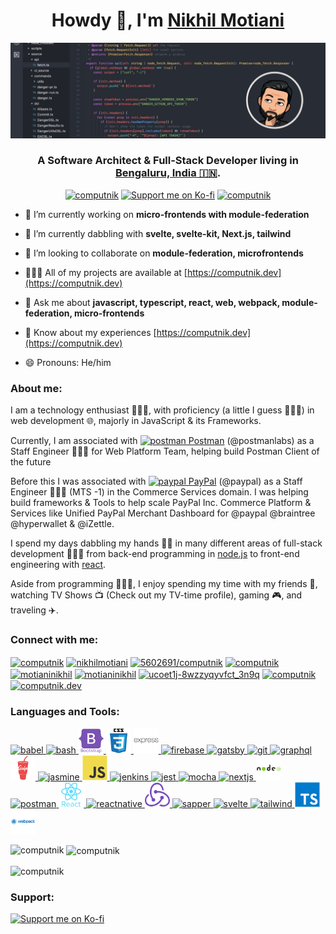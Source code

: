 <h1 align="center">Howdy 👋, I'm <a href="https://computnik.dev" target="_blank">Nikhil Motiani</a></h1>
<a href="https://computnik.dev" target="_blank"><img src="https://github.com/computnik/computnik/raw/master/assets/bg.png" alt="computnik" /></a>
<h3 align="center">A Software Architect & Full-Stack Developer living in <a href="https://bengaluruurban.nic.in/en/">Bengaluru, India 🇮🇳</a>.</h3>

<p align="center"> <a href="https://twitter.com/computnik" target="_blank"><img src="https://img.shields.io/twitter/follow/computnik?logo=twitter&style=for-the-badge" alt="computnik" /></a> <a href="https://ko-fi.com/C0C44N7D3"><img src="https://ko-fi.com/img/githubbutton_sm.svg" alt="Support me on Ko-fi" /></a> <span><a href="https://computnik.dev" target="_blank"><img src="https://github.com/computnik/computnik/raw/master/assets/visit-website.svg" width="165" height="40" alt="computnik" /></a> </span>

<!-- <a href="https://computnik.dev" target="_blank"><img src="https://img.shields.io/badge/WEBSITE-computnik.dev-blue?style=for-the-badge&logo=google-chrome" /></a> -->
</p>



- 🔭 I’m currently working on **micro-frontends with module-federation**

- 🌱 I’m currently dabbling with **svelte, svelte-kit, Next.js, tailwind**

- 🤝 I’m looking to collaborate on **module-federation, microfrontends**

- 👨🏻‍💻 All of my projects are available at [https://computnik.dev](https://computnik.dev)

<!-- - 📝 I regularly write articles on [https://computnik.dev/](https://computnik.dev/) -->

- 💬 Ask me about **javascript, typescript, react, web, webpack, module-federation, micro-frontends**

- 📄 Know about my experiences [https://computnik.dev](https://computnik.dev)

- 😄 Pronouns: He/him


<h3 align="left">About me:</h3>
<p align="left">
    I am a technology enthusiast 👨🏻‍💻, with proficiency (a little I guess 🤷🏻‍♂️) in web development 🌐, majorly in JavaScript & its Frameworks.
</p>

<p align="left">
    Currently, I am associated with <a href="https://www.postman.com/" target="_blank"> <img src="https://www.vectorlogo.zone/logos/getpostman/getpostman-icon.svg" alt="postman" width="15" height="15"/> Postman</a> (@postmanlabs) as a Staff Engineer 👨🏻‍💼 for Web Platform Team, helping build Postman Client of the future
</p>
<p align="left">
    Before this I was associated with <a href="https://www.paypal.com/" target="_blank"><img src="https://www.paypalobjects.com/webstatic/icon/pp32.png" alt="paypal" width="15" height="15" /> PayPal</a> (@paypal) as a Staff Engineer 👨🏻‍💼 (MTS -1) in the Commerce Services domain. I was helping build frameworks & Tools to help scale PayPal Inc. Commerce Platform & Services like Unified PayPal Merchant Dashboard for @paypal @braintree @hyperwallet & @iZettle.
</p>

<p align="left">
    I spend my days dabbling my hands 🙌🏻 in many different areas of full-stack development 👨🏻‍💻 from back-end programming in <a href="https://nodejs.org/">node.js</a>  to front-end engineering with <a href="https://reactjs.org/">react</a>.
</p>

<p align="left">
    Aside from programming 👨🏻‍💻, I enjoy spending my time with my friends 👥, watching TV Shows 📺 (Check out my TV-time profile), gaming 🎮, and traveling ✈️.
</p>

<h3 align="left">Connect with me:</h3>
<p align="left">
<!--    <a href="https://codepen.io/computnik" target="blank"><img align="center" src="https://cdn.jsdelivr.net/npm/simple-icons@v4/icons/codepen.svg" alt="computnik" height="30" width="40" /></a> -->
<!--    <a href="https://dev.to/computnik" target="blank"><img align="center" src="https://cdn.jsdelivr.net/npm/simple-icons@v4/icons/dev-dot-to.svg" alt="computnik" height="30" width="40" /></a> -->
    <a href="https://twitter.com/computnik" target="blank"><img align="center" src="https://cdn.jsdelivr.net/npm/simple-icons@v4/icons/twitter.svg" alt="computnik" height="30" width="40" /></a>
    <a href="https://linkedin.com/in/nikhilmotiani" target="blank"><img align="center" src="https://cdn.jsdelivr.net/npm/simple-icons@v4/icons/linkedin.svg" alt="nikhilmotiani" height="30" width="40" /></a>
    <a href="https://stackoverflow.com/users/5602691/computnik" target="blank"><img align="center" src="https://cdn.jsdelivr.net/npm/simple-icons@v4/icons/stackoverflow.svg" alt="5602691/computnik" height="30" width="40" /></a>
    <a href="https://codesandbox.com/computnik" target="blank"><img align="center" src="https://cdn.jsdelivr.net/npm/simple-icons@v4/icons/codesandbox.svg" alt="computnik" height="30" width="40" /></a>
<!--    <a href="https://kaggle.com/computnik" target="blank"><img align="center" src="https://cdn.jsdelivr.net/npm/simple-icons@v4/icons/kaggle.svg" alt="computnik" height="30" width="40" /></a> -->
    <a href="https://fb.com/motianinikhil" target="blank"><img align="center" src="https://cdn.jsdelivr.net/npm/simple-icons@v4/icons/facebook.svg" alt="motianinikhil" height="30" width="40" /></a>
    <a href="https://instagram.com/motianinikhil" target="blank"><img align="center" src="https://cdn.jsdelivr.net/npm/simple-icons@v4/icons/instagram.svg" alt="motianinikhil" height="30" width="40" /></a>
<!--    <a href="https://dribbble.com/computnik" target="blank"><img align="center" src="https://cdn.jsdelivr.net/npm/simple-icons@v4/icons/dribbble.svg" alt="computnik" height="30" width="40" /></a> -->
<!--    <a href="https://www.behance.net/computnik" target="blank"><img align="center" src="https://cdn.jsdelivr.net/npm/simple-icons@v4/icons/behance.svg" alt="computnik" height="30" width="40" /></a> -->
<!--    <a href="https://medium.com/@computnik" target="blank"><img align="center" src="https://cdn.jsdelivr.net/npm/simple-icons@v4/icons/medium.svg" alt="@computnik" height="30" width="40" /></a> -->
    <a href="https://www.youtube.com/channel/UCOeT1j-8WZZYqyVfcT_3n9Q" target="blank"><img align="center" src="https://cdn.jsdelivr.net/npm/simple-icons@v4/icons/youtube.svg" alt="ucoet1j-8wzzyqyvfct_3n9q" height="30" width="40" /></a>
<!--    <a href="https://www.codechef.com/users/computnik" target="blank"><img align="center" src="https://cdn.jsdelivr.net/npm/simple-icons@v4/icons/codechef.svg" alt="computnik" height="30" width="40" /></a> -->
    <a href="https://www.hackerrank.com/computnik" target="blank"><img align="center" src="https://cdn.jsdelivr.net/npm/simple-icons@v4/icons/hackerrank.svg" alt="computnik" height="30" width="40" /></a>
<!--    <a href="https://auth.geeksforgeeks.org/user/computnik" target="blank"><img align="center" src="https://cdn.jsdelivr.net/npm/simple-icons@v4/icons/geeksforgeeks.svg" alt="computnik" height="30" width="40" /></a> -->
<!--    <a href="/https://computnik.dev/rss" target="blank"><img align="center" src="https://cdn.jsdelivr.net/npm/simple-icons@v4/icons/rss.svg" alt="https://computnik.dev/rss" height="30" width="40" /></a> -->
    <a href="https://computnik.dev" target="_blank"><img align="center" src="https://cdn.jsdelivr.net/npm/simple-icons@v4/icons/googlechrome.svg" alt="computnik.dev" height="30" width="40" /></a>
</p>

<h3 align="left">Languages and Tools:</h3>
<p align="left"> <a href="https://babeljs.io/" target="_blank"> <img src="https://www.vectorlogo.zone/logos/babeljs/babeljs-icon.svg" alt="babel" width="40" height="40"/> </a> <a href="https://www.gnu.org/software/bash/" target="_blank"> <img src="https://www.vectorlogo.zone/logos/gnu_bash/gnu_bash-icon.svg" alt="bash" width="40" height="40"/> </a> <a href="https://getbootstrap.com" target="_blank"> <img src="https://raw.githubusercontent.com/devicons/devicon/master/icons/bootstrap/bootstrap-plain-wordmark.svg" alt="bootstrap" width="40" height="40"/> </a> <a href="https://www.w3schools.com/css/" target="_blank"> <img src="https://raw.githubusercontent.com/devicons/devicon/master/icons/css3/css3-original-wordmark.svg" alt="css3" width="40" height="40"/> </a> <a href="https://expressjs.com" target="_blank"> <img src="https://raw.githubusercontent.com/devicons/devicon/master/icons/express/express-original-wordmark.svg" alt="express" width="40" height="40"/> </a> <a href="https://firebase.google.com/" target="_blank"> <img src="https://www.vectorlogo.zone/logos/firebase/firebase-icon.svg" alt="firebase" width="40" height="40"/> </a> <a href="https://www.gatsbyjs.com/" target="_blank"> <img src="https://www.vectorlogo.zone/logos/gatsbyjs/gatsbyjs-icon.svg" alt="gatsby" width="40" height="40"/> </a> <a href="https://git-scm.com/" target="_blank"> <img src="https://www.vectorlogo.zone/logos/git-scm/git-scm-icon.svg" alt="git" width="40" height="40"/> </a> <a href="https://graphql.org" target="_blank"> <img src="https://www.vectorlogo.zone/logos/graphql/graphql-icon.svg" alt="graphql" width="40" height="40"/> </a> <a href="https://gulpjs.com" target="_blank"> <img src="https://raw.githubusercontent.com/devicons/devicon/master/icons/gulp/gulp-plain.svg" alt="gulp" width="40" height="40"/> </a> <a href="https://jasmine.github.io/" target="_blank"> <img src="https://www.vectorlogo.zone/logos/jasmine/jasmine-icon.svg" alt="jasmine" width="40" height="40"/> </a> <a href="https://developer.mozilla.org/en-US/docs/Web/JavaScript" target="_blank"> <img src="https://raw.githubusercontent.com/devicons/devicon/master/icons/javascript/javascript-original.svg" alt="javascript" width="40" height="40"/> </a> <a href="https://www.jenkins.io" target="_blank"> <img src="https://www.vectorlogo.zone/logos/jenkins/jenkins-icon.svg" alt="jenkins" width="40" height="40"/> </a> <a href="https://jestjs.io" target="_blank"> <img src="https://www.vectorlogo.zone/logos/jestjsio/jestjsio-icon.svg" alt="jest" width="40" height="40"/> </a> <a href="https://mochajs.org" target="_blank"> <img src="https://www.vectorlogo.zone/logos/mochajs/mochajs-icon.svg" alt="mocha" width="40" height="40"/> </a> <a href="https://nextjs.org/" target="_blank"> <img src="https://cdn.worldvectorlogo.com/logos/nextjs-3.svg" alt="nextjs" width="40" height="40"/> </a> <a href="https://nodejs.org" target="_blank"> <img src="https://raw.githubusercontent.com/devicons/devicon/master/icons/nodejs/nodejs-original-wordmark.svg" alt="nodejs" width="40" height="40"/> </a> <a href="https://postman.com" target="_blank"> <img src="https://www.vectorlogo.zone/logos/getpostman/getpostman-icon.svg" alt="postman" width="40" height="40"/> </a> <a href="https://reactjs.org/" target="_blank"> <img src="https://raw.githubusercontent.com/devicons/devicon/master/icons/react/react-original-wordmark.svg" alt="react" width="40" height="40"/> </a> <a href="https://reactnative.dev/" target="_blank"> <img src="https://reactnative.dev/img/header_logo.svg" alt="reactnative" width="40" height="40"/> </a> <a href="https://redux.js.org" target="_blank"> <img src="https://raw.githubusercontent.com/devicons/devicon/master/icons/redux/redux-original.svg" alt="redux" width="40" height="40"/> </a> <a href="https://sapper.svelte.dev/" target="_blank"> <img src="https://raw.githubusercontent.com/bestofjs/bestofjs-webui/master/public/logos/sapper.svg" alt="sapper" width="40" height="40"/> </a> <a href="https://svelte.dev" target="_blank"> <img src="https://upload.wikimedia.org/wikipedia/commons/1/1b/Svelte_Logo.svg" alt="svelte" width="40" height="40"/> </a> <a href="https://tailwindcss.com/" target="_blank"> <img src="https://www.vectorlogo.zone/logos/tailwindcss/tailwindcss-icon.svg" alt="tailwind" width="40" height="40"/> </a> <a href="https://www.typescriptlang.org/" target="_blank"> <img src="https://raw.githubusercontent.com/devicons/devicon/master/icons/typescript/typescript-original.svg" alt="typescript" width="40" height="40"/> </a> <a href="https://webpack.js.org" target="_blank"> <img src="https://raw.githubusercontent.com/devicons/devicon/d00d0969292a6569d45b06d3f350f463a0107b0d/icons/webpack/webpack-original-wordmark.svg" alt="webpack" width="40" height="40"/> </a> </p>


<p><img align="left" src="https://github-readme-stats.vercel.app/api/top-langs?username=computnik&show_icons=true&locale=en&layout=compact" alt="computnik" /></p>

<p>&nbsp;<img align="center" src="https://github-readme-stats.vercel.app/api?username=computnik&show_icons=true&locale=en" alt="computnik" /></p>

<p><img align="center" src="https://github-readme-streak-stats.herokuapp.com/?user=computnik&" alt="computnik" /></p>

<!-- <h3 align="left">Github Trophies:</h3>
<p align="center"><img src="https://github-profile-trophy.vercel.app/?username=computnik" alt="computnik" /></p> -->


<h3 align="left">Support:</h3>
<p><a href="https://ko-fi.com/C0C44N7D3"><img src="https://ko-fi.com/img/githubbutton_sm.svg" alt="Support me on Ko-fi" /></a></p><br><br>

